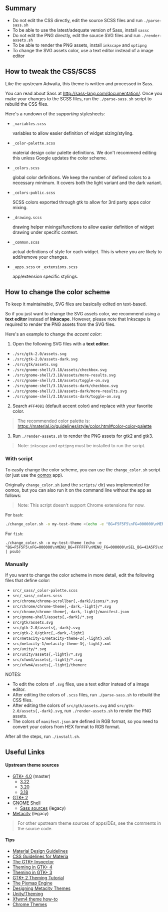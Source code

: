 ## Summary

- Do not edit the CSS directly, edit the source SCSS files and run `./parse-sass.sh`
- To be able to use the latest/adequate version of Sass, install `sassc`
- Do not edit the PNG directly, edit the source SVG files and run `./render-assets.sh`
- To be able to render the PNG assets, install `inkscape` and `optipng`
- To change the SVG assets color, use a text editor instead of a image editor

## How to tweak the CSS/SCSS

Like the upstream Adwaita, this theme is written and processed in Sass.

You can read about Sass at http://sass-lang.com/documentation/. Once you make
your changes to the SCSS files, run the `./parse-sass.sh` script to rebuild the
CSS files.

Here's a rundown of the _supporting_ stylesheets:

- `_variables.scss`

  variables to allow easier definition of widget sizing/styling.

- `_color-palette.scss`

  material design color palette definitions. We don't recommend editing this
  unless Google updates the color scheme.

- `_colors.scss`

  global color definitions. We keep the number of defined colors to a necessary
  minimum. It covers both the light variant and the dark variant.

- `_colors-public.scss`

  SCSS colors exported through gtk to allow for 3rd party apps color mixing.

- `_drawing.scss`

  drawing helper mixings/functions to allow easier definition of widget drawing
  under specific context.

- `_common.scss`

  actual definitions of style for each widget. This is where you are likely to
  add/remove your changes.

- `_apps.scss` or `_extensions.scss`

  app/extension specific stylings.

## How to change the color scheme

To keep it maintainable, SVG files are basically edited on text-based.

So if you just want to change the SVG assets color, we recommend using a
**text editor** instead of **Inkscape**. However, please note that Inkscape is
required to render the PNG assets from the SVG files.

Here's an example to change the _accent color_:

1. Open the following SVG files with a **text editor**.

  - `./src/gtk-2.0/assets.svg`
  - `./src/gtk-2.0/assets-dark.svg`
  - `./src/gtk/assets.svg`
  - `./src/gnome-shell/3.18/assets/checkbox.svg`
  - `./src/gnome-shell/3.18/assets/more-results.svg`
  - `./src/gnome-shell/3.18/assets/toggle-on.svg`
  - `./src/gnome-shell/3.18/assets-dark/checkbox.svg`
  - `./src/gnome-shell/3.18/assets-dark/more-results.svg`
  - `./src/gnome-shell/3.18/assets-dark/toggle-on.svg`

2. Search `#FF4081` (default accent color) and replace with your favorite color.

  > The recommended color palette is: https://material.io/guidelines/style/color.html#color-color-palette

3. Run `./render-assets.sh` to render the PNG assets for gtk2 and gtk3.

  > Note: `inkscape` and `optipng` must be installed to run the script.
  
### With script

To easily change the color scheme, you can use the `change_color.sh` script (or
just use the [oomox](https://github.com/actionless/oomox) app).

Originally `change_color.sh` (and the `scripts/` dir) was implemented for oomox,
but you can also run it on the command line without the app as follows:

> Note: This script doesn't support Chrome extensions for now.

For `bash`:

```bash
./change_color.sh -o my-test-theme <(echo -e "BG=F5F5F5\nFG=000000\nMENU_BG=FFFFFF\nMENU_FG=000000\nSEL_BG=42A5F5\nSEL_FG=FFFFFF\nTXT_BG=FFFFFF\nTXT_FG=000000\nBTN_BG=FAFAFA\nBTN_FG=000000\nACCENT_BG=FF4081\n")
```

For `fish`:

```fish
./change_color.sh -o my-test-theme (echo -e "BG=F5F5F5\nFG=000000\nMENU_BG=FFFFFF\nMENU_FG=000000\nSEL_BG=42A5F5\nSEL_FG=FFFFFF\nTXT_BG=FFFFFF\nTXT_FG=000000\nBTN_BG=FAFAFA\nBTN_FG=000000\nACCENT_BG=FF4081\n" | psub)
```

### Manually

If you want to change the color scheme in more detail, edit the following files
that define color:

- `src/_sass/_color-palette.scss`
- `src/_sass/_colors.scss`
- `src/chrome/chrome-scrollbar{,-dark}/icons/*.svg`
- `src/chrome/chrome-theme{,-dark,-light}/*.svg`
- `src/chrome/chrome-theme{,-dark,-light}/manifest.json`
- `src/gnome-shell/assets{,-dark}/*.svg`
- `src/gtk/assets.svg`
- `src/gtk-2.0/assets{,-dark}.svg`
- `src/gtk-2.0/gtkrc{,-dark,-light}`
- `src/metacity-1/metacity-theme-2{,-light}.xml`
- `src/metacity-1/metacity-theme-3{,-light}.xml`
- `src/unity/*.svg`
- `src/unity/assets{,-light}/*.svg`
- `src/xfwm4/assets{,-light}/*.svg`
- `src/xfwm4/assets{,-light}/themerc`

NOTES:

- To edit the colors of `.svg` files, use a text editor instead of a image editor.
- After editing the colors of `.scss` files, run `./parse-sass.sh` to rebuild the CSS files.
- After editing the colors of `src/gtk/assets.svg` and `src/gtk-2.0/assets{,-dark}.svg`, run `./render-assets.sh` to render the PNG assets.
- The colors of `manifest.json` are defined in RGB format, so you need to convert your colors from HEX format to RGB format.

After all the steps, run `./install.sh`.

## Useful Links

#### Upstream theme sources

- [GTK+ 4.0](https://gitlab.gnome.org/GNOME/gtk/tree/master/gtk/theme/Adwaita) (master)
  - [3.22](https://gitlab.gnome.org/GNOME/gtk/tree/gtk-3-22/gtk/theme/Adwaita)
  - [3.20](https://gitlab.gnome.org/GNOME/gtk/tree/gtk-3-20/gtk/theme/Adwaita)
  - [3.18](https://gitlab.gnome.org/GNOME/gtk/tree/gtk-3-18/gtk/theme/Adwaita)
- [GTK+ 2](https://gitlab.gnome.org/GNOME/gnome-themes-extra/tree/master/themes/Adwaita/gtk-2.0)
- [GNOME Shell](https://gitlab.gnome.org/GNOME/gnome-shell/tree/master/data/theme)
  - [Sass sources](https://github.com/GNOME/gnome-shell-sass) (legacy)
- [Metacity](https://gitlab.gnome.org/GNOME/gnome-themes-extra/tree/gnome-3-14/themes/Adwaita/metacity-1) (legacy)

> For other upstream theme sources of apps/DEs, see the comments in the source code.

#### Tips

- [Material Design Guidelines](https://www.material.io/guidelines/)
- [CSS Guidelines for Materia](https://github.com/nana-4/materia-theme/wiki/CSS-Guidelines)
- [The GTK+ Inspector](https://blog.gtk.org/2017/04/05/the-gtk-inspector/)
- [Theming in GTK+ 4](https://developer.gnome.org/gtk4/stable/theming.html)
- [Theming in GTK+ 3](https://developer.gnome.org/gtk3/stable/theming.html)
- [GTK+ 2 Theming Tutorial](https://wiki.gnome.org/Attic/GnomeArt/Tutorials/GtkThemes)
- [The Pixmap Engine](https://wiki.gnome.org/Attic/GnomeArt/Tutorials/GtkEngines/PixmapEngine)
- [Designing Metacity Themes](https://wiki.gnome.org/Attic/GnomeArt/Tutorials/MetacityThemes)
- [Unity/Theming](https://wiki.ubuntu.com/Unity/Theming)
- [Xfwm4 theme how-to](https://wiki.xfce.org/howto/xfwm4_theme)
- [Chrome Themes](https://developer.chrome.com/extensions/themes)
